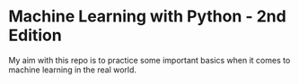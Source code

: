 # Machine Learning with Python - 2nd Edition

My aim with this repo is to practice some important basics when it comes to machine learning in the real world. 